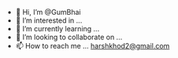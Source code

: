 - 👋 Hi, I’m @GumBhai
- 👀 I’m interested in ...
- 🌱 I’m currently learning ...
- 💞️ I’m looking to collaborate on ...
- 📫 How to reach me ... harshkhod2@gmail.com

<!---
GumBhai/GumBhai is a ✨ special ✨ repository because its `README.md` (this file) appears on your GitHub profile.
You can click the Preview link to take a look at your changes.
--->

